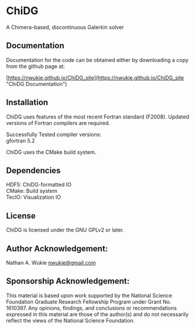 # ChiDG
A Chimera-based, discontinuous Galerkin solver





## Documentation

Documentation for the code can be obtained either by downloading a copy from the github page at:

[https://nwukie.github.io/ChiDG_site](https://nwukie.github.io/ChiDG_site "ChiDG Documentation")





## Installation

ChiDG uses features of the most recent Fortran standard (F2008). Updated versions of Fortran 
compilers are required.

Successfully Tested compiler versions:  
    gfortran 5.2


ChiDG uses the CMake build system.





## Dependencies

HDF5: ChiDG-formatted IO  
CMake: Build system  
TecIO: Visualization IO  





## License
ChiDG is licensed under the GNU GPLv2 or later.



## Author Acknowledgement:
Nathan A. Wukie   <nwukie@gmail.com>






## Sponsorship Acknowledgement:
This material is based upon work supported by the National Science Foundation Graduate 
Research Fellowship Program under Grant No. 1610397. Any opinions, findings, and 
conclusions or recommendations expressed in this material are those of the author(s) 
and do not necessarily reflect the views of the National Science Foundation.





































